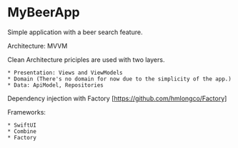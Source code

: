 # MyBeerApp

Simple application with a beer search feature.

Architecture: MVVM

Clean Architecture priciples are used with two layers.

    * Presentation: Views and ViewModels
    * Domain (There's no domain for now due to the simplicity of the app.)
    * Data: ApiModel, Repositories

Dependency injection with Factory [https://github.com/hmlongco/Factory]

Frameworks:

    * SwiftUI
    * Combine
    * Factory


